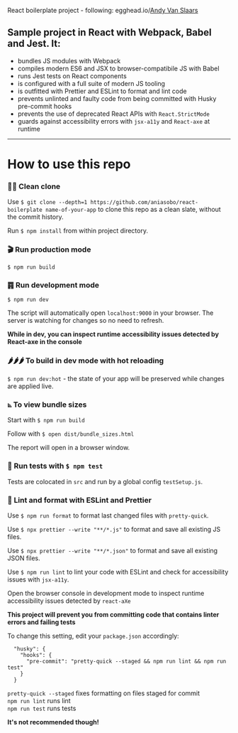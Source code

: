 React boilerplate project - following: egghead.io/[Andy Van Slaars](https://github.com/avanslaars)

## Sample project in React with Webpack, Babel and Jest. It:

- bundles JS modules with Webpack
- compiles modern ES6 and JSX to browser-compatibile JS with Babel
- runs Jest tests on React components
- is configured with a full suite of modern JS tooling
- is outfitted with Prettier and ESLint to format and lint code
- prevents unlinted and faulty code from being committed with Husky pre-commit hooks
- prevents the use of deprecated React APIs with `React.StrictMode`
- guards against accessibility errors with `jsx-a11y` and `React-axe` at runtime

---

# How to use this repo

### 👯‍♀️ Clean clone

Use `$ git clone --depth=1 https://github.com/aniasobo/react-boilerplate name-of-your-app` to clone this repo as a clean slate, without the commit history.

Run `$ npm install` from within project directory.

### 🎬 Run production mode

`$ npm run build`

### ䷴ Run development mode

`$ npm run dev`

The script will automatically open `localhost:9000` in your browser. The server is watching for changes so no need to refresh.

**While in dev, you can inspect runtime accessibility issues detected by React-axe in the console**

### 🌶🌶🌶 To build in dev mode with hot reloading

`$ npm run dev:hot` - the state of your app will be preserved while changes are applied live.

### ⦝ To view bundle sizes

Start with `$ npm run build`

Follow with `$ open dist/bundle_sizes.html`

The report will open in a browser window.

### 🧐 Run tests with `$ npm test`

Tests are colocated in `src` and run by a global config `testSetup.js`.

### 💅 Lint and format with ESLint and Prettier

Use `$ npm run format` to format last changed files with `pretty-quick`.

Use `$ npx prettier --write "**/*.js"` to format and save all existing JS files.

Use `$ npx prettier --write "**/*.json"` to format and save all existing JSON files.

Use `$ npm run lint` to lint your code with ESLint and check for accessibility issues with `jsx-a11y`.

Open the browser console in development mode to inspect runtime accessibility issues detected by `react-aXe`

**This project will prevent you from committing code that contains linter errors and failing tests**

To change this setting, edit your `package.json` accordingly:

```
  "husky": {
    "hooks": {
      "pre-commit": "pretty-quick --staged && npm run lint && npm run test"
    }
  }
```

`pretty-quick --staged` fixes formatting on files staged for commit  
`npm run lint` runs lint  
`npm run test` runs tests

**It's not recommended though!**

